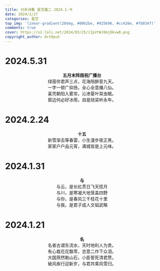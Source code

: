 ```yaml
---
title: 刈夫诗集 星空篇二 2024.1-今
date: 2024/2/27
categories: 星空
top_img: 'linear-gradient(20deg, #0062be, #925696, #cc426e, #fb0347)'
comments: true
cover: https://s2.loli.net/2024/03/25/iIpVtWJ8mjOkvwB.png
copyright_author: Oct0pu5
---
```


<h1>2024.5.31</h1>
<center>
<b>五月末阵雨祝广播台</b><br>
绿茵伴君声三点，花海陪醉音九天。<br>
一字一顿广抑扬，全心全意播八仙。<br>
喜凭朝阳入雾帘，沁渗夏叶耳虫眠。<br>
窗边何必好冰雨，自是绕梁听永年。<br>
</center>

<h1>2024.2.24</h1>
<center>
<b>十五</b><br>
新雪渐去等春雷，小生漫步夜正黑。<br>
家家户户品元宵，满城皆是上元味。<br>
</center>

<h1>2024.1.31</h1>
<center>
<b>与</b><br>
与云，是长虹贯日飞天揽月<br>
与川，是寒凝大地笼盖四野<br>
与你，是春风三千桂花十里<br>
与我，是君子成人文韬武略<br>
</center>

<h1>2024.1.21</h1>
<center>
<b>名</b><br>
名者古谓东流水，天时地利人为贵。<br>
有心栽花花飘零，恣意二作下众泪。<br>
大国燕然勒山石，小臣誓死清君赘。<br>
破风疾行迎新岁，与君共乘风雪归。<br>
</center>
